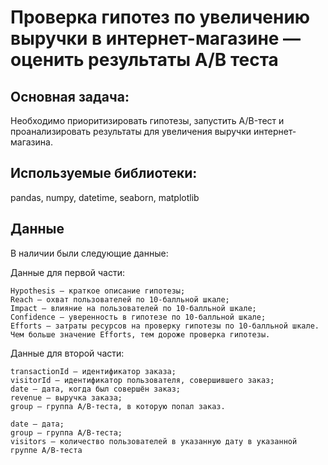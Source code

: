 # Проверка гипотез по увеличению выручки в интернет-магазине — оценить результаты A/B теста

## Основная задача: 
Необходимо приоритизировать гипотезы, запустить A/B-тест и проанализировать результаты для увеличения выручки интернет-магазина.

## Используемые библиотеки:
pandas, numpy, datetime, seaborn, matplotlib

## Данные
В наличии были следующие данные:

Данные для первой части:

    Hypothesis — краткое описание гипотезы;
    Reach — охват пользователей по 10-балльной шкале;
    Impact — влияние на пользователей по 10-балльной шкале;
    Confidence — уверенность в гипотезе по 10-балльной шкале;
    Efforts — затраты ресурсов на проверку гипотезы по 10-балльной шкале. Чем больше значение Efforts, тем дороже проверка гипотезы.

Данные для второй части:

    transactionId — идентификатор заказа;
    visitorId — идентификатор пользователя, совершившего заказ;
    date — дата, когда был совершён заказ;
    revenue — выручка заказа;
    group — группа A/B-теста, в которую попал заказ.

    date — дата;
    group — группа A/B-теста;
    visitors — количество пользователей в указанную дату в указанной группе A/B-теста
